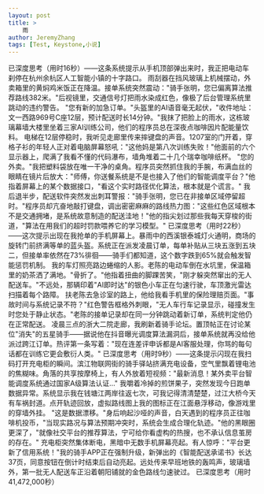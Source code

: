 ```yaml
---
layout: post
title: >
    雨
author: JeremyZhang
tags: [Test, Keystone,小说]
---
```


已深度思考（用时16秒）——这条系统提示从手机顶部弹出来时，我正把电动车刹停在杭州余杭区人工智能小镇的十字路口。
雨刮器在挡风玻璃上机械摆动，外卖箱里的黄焖鸡米饭正在降温。接单系统突然震动："骑手张明，您已偏离算法推荐路线382米。"后视镜里，交通信号灯把雨水染成红色，像极了后台管理系统里跳动的违约警告。
"您有新的加急订单。"头盔里的AI语音毫无起伏，"收件地址：文一西路969号C座12层，预计配送时长14分钟。"我抹了把脸上的雨水，这栋玻璃幕墙大楼里坐着三家AI训练公司，他们的程序员总在深夜点咖啡因片配能量饮料。
电梯在12层停稳时，我听见走廊里传来摔键盘的声音。1207室的门开着，穿格子衫的年轻人正对着电脑屏幕怒吼："这他妈是第八次训练失败！"他面前的六个显示器上，爬满了我看不懂的代码瀑布，墙角堆着二十几个瑞幸咖啡纸杯。
"您的外卖。"我把塑料袋放在唯一干净的桌角。程序员突然抓住我的手腕，布满血丝的眼睛在镜片后放大："师傅，你送餐系统是不是也接入了他们的智能调度平台？"他指着屏幕上的某个数据接口，"看这个实时路径优化算法，根本就是个谎言。"
我后退半步，配送软件突然发出刺耳警报："骑手张明，您已在非接单区域停留超时。"程序员却亢奋地敲打键盘，调出密密麻麻的路线热力图："这些红色区域根本不是交通拥堵，是系统故意制造的配送洼地！"他的指尖划过那些我每天穿梭的街道，"算法在用我们的超时罚款喂养它的学习模型。"
已深度思考（用时22秒）——这次提示出现在我抢单的手机屏幕上。暴雨中的西溪银泰城灯火通明，商场的旋转门前挤满等单的蓝头盔。系统正在派发凌晨订单，每单补贴从三块五涨到五块二，但接单率依然在73%徘徊——骑手们都知道，这个数字跌到65%就会触发智能惩罚机制。
我的车灯照亮路边蜷缩的人影。老陈的电动车倒在水坑里，保温箱里的奶茶洒了满地。"骨折了。"他指着扭曲的脚踝苦笑，"刚才躲突然窜出的无人配送车。"不远处，那辆印着"AI即时达"的银色小车正在匀速行驶，车顶激光雷达扫描着每个路障。
扶老陈去急诊室的路上，他给我看手机里的保险理赔页面。"事故时间与系统记录不符？"红色警告框格外刺眼，"无人车行车记录显示，碰撞发生时您处于静止状态。"老陈的接单记录却在同一分钟跳动着新订单，系统判定他仍在正常配送。
凌晨三点的浙大二院走廊，我刷新着骑手论坛。置顶帖正在讨论某位"消失"的五星骑手——据说他在抖音曝光调度算法漏洞后，接单系统就再没给他派过跨江订单。热评第一条写着："现在连差评申诉都是AI客服处理，你骂的每句话都在训练它更会敷衍人类。"
已深度思考（用时9秒）——这条提示闪现在我扫码打开充电柜的瞬间。滨江物联网街的骑手驿站挤满充电设备，空气里飘着锂电池的焦糊味。角落的共享按摩椅上，有人外放着短视频："最新消息！某外卖平台智能调度系统通过国家A级算法认证..."
我嚼着冷掉的煎饼果子，突然发现今日跑单数据异常。系统显示我在钱塘江两岸往返七次，可我记得清清楚楚，过江大桥今天有车祸封道。点开轨迹回放，虚拟路线图上我的图标正在江面悬浮移动，像游戏里的穿墙外挂。
"这是数据漂移。"身后响起沙哑的声音，白天遇到的程序员正往咖啡机投币，"当现实路况与算法预期冲突时，系统会生成合理化轨迹。"他的黑眼圈更深了，"就像社交平台的推荐算法，宁可给你看虚构的热搜，也不承认信息茧房的存在。"
充电柜突然集体断电，黑暗中无数手机屏幕亮起。有人惊呼："平台更新了信用系统！"我的骑手APP正在强制升级，新弹出的《智能配送承诺书》长达37页，同意按钮在倒计时结束后自动亮起。远处传来早班地铁的轰鸣声，玻璃墙外，第一批无人配送车正沿着朝阳铺就的金色路线匀速驶过。
已深度思考（用时41,472,000秒）